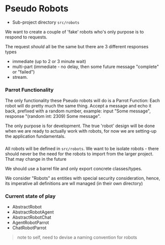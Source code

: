# Pseudo Robots

- Sub-project directory `src/robots`

We want to create a couple of 'fake' robots who's only purpose is to respond to requests.

The request _should_ all be the same but there are 3 different responses types

- immediate (up to 2 or 3 minute wait)
- multi-part (immediate - no delay, then some future message "complete" or "failed")
- stream.

### Parrot Functionality

The only functionality these Pseudo robots will do is a Parrot Function: Each robot will do pretty much the same thing. Accept a message and echo it back, prefixed with a random number, example: input "Some message", response "(random int: 2309) Some message".

The only purpose is for development. The true 'robot' design will be done when we are ready to actually work with robots, for now we are setting-up the application fundamentals.

###

All robots will be defined in `src/robots`.
We want to be isolate robots - there should never be the need for the robots to import from the larger project. That may change in the future

We should use a barrel file and only export concrete classes/types.

We consider "Robots" as entities with special security consideration, hence, its imperative all definitions are wll managed (in their own directory)

### Current state of play

- AbstractRobot
- AbstractRobotAgent
- AbstractRobotChat
- AgentRobotParrot
- ChatRobotParrot

> note to self, need to devise a naming convention for robots
